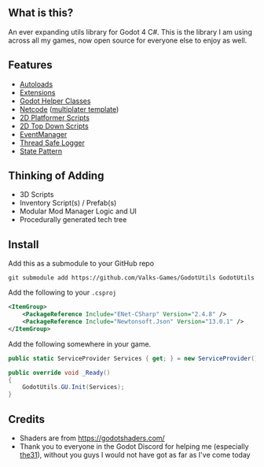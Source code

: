 ## What is this?
An ever expanding utils library for Godot 4 C#. This is the library I am using across all my games, now open source for everyone else to enjoy as well.

## Features
- [Autoloads](https://github.com/ValksGodotTools/GodotUtils/tree/main/Autoload)
- [Extensions](https://github.com/ValksGodotTools/GodotUtils/tree/main/Extensions)
- [Godot Helper Classes](https://github.com/ValksGodotTools/GodotUtils/tree/main/Godot%20Helpers)
- [Netcode](https://github.com/ValksGodotTools/GodotUtils/tree/main/Netcode) ([multiplater template](https://github.com/ValksGodotTools/Multiplayer))
- [2D Platformer Scripts](https://github.com/ValksGodotTools/GodotUtils/tree/main/World2D/Platformer)
- [2D Top Down Scripts](https://github.com/ValksGodotTools/GodotUtils/tree/main/World2D/TopDown)
- [EventManager](https://github.com/ValksGodotTools/GodotUtils/blob/main/EventManager.cs)
- [Thread Safe Logger](https://github.com/ValksGodotTools/GodotUtils/blob/main/Logger.cs)
- [State Pattern](https://github.com/ValksGodotTools/GodotUtils/blob/main/State.cs)

## Thinking of Adding
- 3D Scripts
- Inventory Script(s) / Prefab(s)
- Modular Mod Manager Logic and UI
- Procedurally generated tech tree

## Install
Add this as a submodule to your GitHub repo
```
git submodule add https://github.com/Valks-Games/GodotUtils GodotUtils
```

Add the following to your `.csproj`
```xml
<ItemGroup>
    <PackageReference Include="ENet-CSharp" Version="2.4.8" />
    <PackageReference Include="Newtonsoft.Json" Version="13.0.1" />
</ItemGroup>
```

Add the following somewhere in your game.
```cs
public static ServiceProvider Services { get; } = new ServiceProvider();

public override void _Ready()
{
    GodotUtils.GU.Init(Services);
}
```

## Credits
- Shaders are from https://godotshaders.com/
- Thank you to everyone in the Godot Discord for helping me (especially [the31](https://github.com/31)), without you guys I would not have got as far as I've come today
